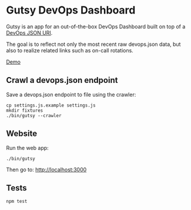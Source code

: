 # Gutsy DevOps Dashboard

Gutsy is an app for an out-of-the-box DevOps Dashboard built on top of a 
[DevOps JSON URI](/racker/devopsjson).

The goal is to reflect not only the most recent raw devops.json data, 
but also to realize related links such as on-call rotations.

[Demo](http://gutsy.nodejitsu.com/)

## Crawl a devops.json endpoint

Save a devops.json endpoint to file using the crawler:

```
cp settings.js.example settings.js
mkdir fixtures
./bin/gutsy --crawler
```

## Website

Run the web app:

```
./bin/gutsy
```

Then go to: [http://localhost:3000](http://localhost:3000)

## Tests

```
npm test
```
